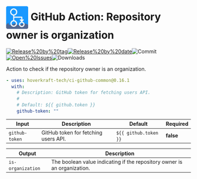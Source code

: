 <!-- start title -->

# <img src=".github/ghadocs/branding.svg" width="60px" align="center" alt="branding<icon:users color:gray-dark>" /> GitHub Action: Repository owner is organization

<!-- end title -->
<!--
// jscpd:ignore-start
-->
<!-- start badges -->

<a href="https%3A%2F%2Fgithub.com%2Fhoverkraft-tech%2Fci-github-common%2Freleases%2Flatest"><img src="https://img.shields.io/github/v/release/hoverkraft-tech/ci-github-common?display_name=tag&sort=semver&logo=github&style=flat-square" alt="Release%20by%20tag" /></a><a href="https%3A%2F%2Fgithub.com%2Fhoverkraft-tech%2Fci-github-common%2Freleases%2Flatest"><img src="https://img.shields.io/github/release-date/hoverkraft-tech/ci-github-common?display_name=tag&sort=semver&logo=github&style=flat-square" alt="Release%20by%20date" /></a><img src="https://img.shields.io/github/last-commit/hoverkraft-tech/ci-github-common?logo=github&style=flat-square" alt="Commit" /><a href="https%3A%2F%2Fgithub.com%2Fhoverkraft-tech%2Fci-github-common%2Fissues"><img src="https://img.shields.io/github/issues/hoverkraft-tech/ci-github-common?logo=github&style=flat-square" alt="Open%20Issues" /></a><img src="https://img.shields.io/github/downloads/hoverkraft-tech/ci-github-common/total?logo=github&style=flat-square" alt="Downloads" />

<!-- end badges -->
<!--
// jscpd:ignore-end
-->
<!-- start description -->

Action to check if the repository owner is an organization.

<!-- end description -->
<!-- start contents -->
<!-- end contents -->
<!-- start usage -->

```yaml
- uses: hoverkraft-tech/ci-github-common@0.16.1
  with:
    # Description: GitHub token for fetching users API.
    #
    # Default: ${{ github.token }}
    github-token: ""
```

<!-- end usage -->
<!-- start inputs -->

| **Input**                 | **Description**                      | **Default**                      | **Required** |
| ------------------------- | ------------------------------------ | -------------------------------- | ------------ |
| <code>github-token</code> | GitHub token for fetching users API. | <code>${{ github.token }}</code> | **false**    |

<!-- end inputs -->
<!-- start outputs -->

| **Output**                   | **Description**                                                          |
| ---------------------------- | ------------------------------------------------------------------------ |
| <code>is-organization</code> | The boolean value indicating if the repository owner is an organization. |

<!-- end outputs -->
<!-- start [.github/ghadocs/examples/] -->
<!-- end [.github/ghadocs/examples/] -->
